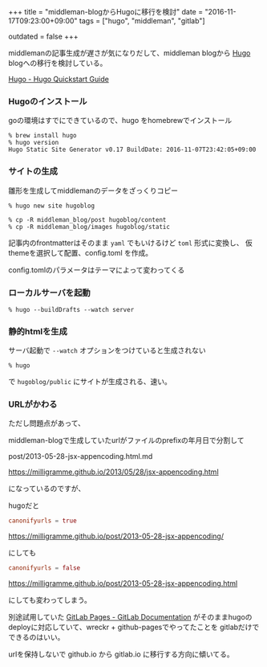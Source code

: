 +++
title = "middleman-blogからHugoに移行を検討"
date = "2016-11-17T09:23:00+09:00"
tags = ["hugo", "middleman", "gitlab"]

outdated = false
+++

middlemanの記事生成が遅さが気になりだして、middleman blogから [Hugo](https://gohugo.io/) blogへの移行を検討している。

[Hugo \- Hugo Quickstart Guide](https://gohugo.io/overview/introduction)

### Hugoのインストール

goの環境はすでにできているので、hugo をhomebrewでインストール

```
% brew install hugo
% hugo version
Hugo Static Site Generator v0.17 BuildDate: 2016-11-07T23:42:05+09:00
```

### サイトの生成

雛形を生成してmiddlemanのデータをざっくりコピー

```
% hugo new site hugoblog

% cp -R middleman_blog/post hugoblog/content
% cp -R middleman_blog/images hugoblog/static
```

記事内のfrontmatterはそのまま `yaml` でもいけるけど `toml` 形式に変換し、
仮themeを選択して配置、config.toml を作成。

config.tomlのパラメータはテーマによって変わってくる


### ローカルサーバを起動

```
% hugo --buildDrafts --watch server
```

### 静的htmlを生成

サーバ起動で `--watch` オプションをつけていると生成されない

```
% hugo
```

で `hugoblog/public` にサイトが生成される、速い。


### URLがかわる

ただし問題点があって、

middleman-blogで生成していたurlがファイルのprefixの年月日で分割して

post/2013-05-28-jsx-appencoding.html.md

https://milligramme.github.io/2013/05/28/jsx-appencoding.html

になっているのですが、

hugoだと

```toml
canonifyurls = true
```

https://milligramme.github.io/post/2013-05-28-jsx-appencoding/

にしても

```toml
canonifyurls = false
```

https://milligramme.github.io/post/2013-05-28-jsx-appencoding.html

にしても変わってしまう。


別途試用していた [GitLab Pages \- GitLab Documentation](https://docs.gitlab.com/ee/pages/README.html) がそのままhugoのdeployに対応していて、wreckr + github-pagesでやってたことを gitlabだけでできるのはいい。

urlを保持しないで github.io から gitlab.io に移行する方向に傾いてる。


